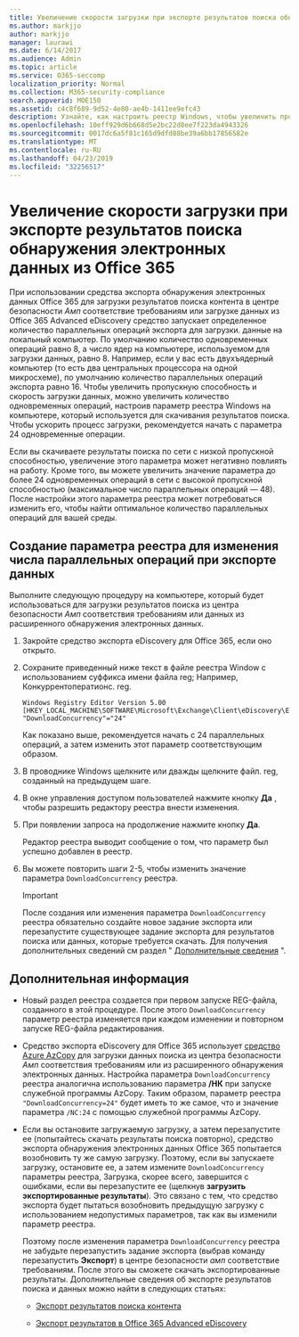 ```yaml
---
title: Увеличение скорости загрузки при экспорте результатов поиска обнаружения электронных данных из Office 365
ms.author: markjjo
author: markjjo
manager: laurawi
ms.date: 6/14/2017
ms.audience: Admin
ms.topic: article
ms.service: O365-seccomp
localization_priority: Normal
ms.collection: M365-security-compliance
search.appverid: MOE150
ms.assetid: c4c8f689-9d52-4e80-ae4b-1411ee9efc43
description: Узнайте, как настроить реестр Windows, чтобы увеличить пропускную способность данных при загрузке результатов поиска и данных поиска из центра безопасности _Амп_ соответствия требованиям и расширенного обнаружения электронных данных в Office 365.
ms.openlocfilehash: 10eff929d6b668d5e2bc22d8ee7f223da4943326
ms.sourcegitcommit: 0017dc6a5f81c165d9dfd88be39a6bb17856582e
ms.translationtype: MT
ms.contentlocale: ru-RU
ms.lasthandoff: 04/23/2019
ms.locfileid: "32256517"
---
```

# <a name="increase-the-download-speed-when-exporting-ediscovery-search-results-from-office-365"></a>Увеличение скорости загрузки при экспорте результатов поиска обнаружения электронных данных из Office 365

При использовании средства экспорта обнаружения электронных данных Office 365 для загрузки результатов поиска контента в центре безопасности _Амп_ соответствие требованиям или загрузке данных из Office 365 Advanced eDiscovery средство запускает определенное количество параллельных операций экспорта для загрузки. данные на локальный компьютер. По умолчанию количество одновременных операций равно 8, а число ядер на компьютере, используемом для загрузки данных, равно 8. Например, если у вас есть двухъядерный компьютер (то есть два центральных процессора на одной микросхеме), по умолчанию количество параллельных операций экспорта равно 16. Чтобы увеличить пропускную способность и скорость загрузки данных, можно увеличить количество одновременных операций, настроив параметр реестра Windows на компьютере, который используется для скачивания результатов поиска. Чтобы ускорить процесс загрузки, рекомендуется начать с параметра 24 одновременные операции.
  
Если вы скачиваете результаты поиска по сети с низкой пропускной способностью, увеличение этого параметра может негативно повлиять на работу. Кроме того, вы можете увеличить значение параметра до более 24 одновременных операций в сети с высокой пропускной способностью (максимальное число параллельных операций — 48). После настройки этого параметра реестра может потребоваться изменить его, чтобы найти оптимальное количество параллельных операций для вашей среды.
  
## <a name="create-a-registry-setting-to-change-the-number-of-concurrent-operations-when-exporting-data"></a>Создание параметра реестра для изменения числа параллельных операций при экспорте данных

Выполните следующую процедуру на компьютере, который будет использоваться для загрузки результатов поиска из центра безопасности _Амп_ соответствия требованиям или данных из расширенного обнаружения электронных данных.
  
1. Закройте средство экспорта eDiscovery для Office 365, если оно открыто. 
    
2. Сохраните приведенный ниже текст в файле реестра Window с использованием суффикса имени файла reg; Например, Конкуррентоператионс. reg. 
    
    ```
    Windows Registry Editor Version 5.00
    [HKEY_LOCAL_MACHINE\SOFTWARE\Microsoft\Exchange\Client\eDiscovery\ExportTool]
    "DownloadConcurrency"="24"
    ```

    Как показано выше, рекомендуется начать с 24 параллельных операций, а затем изменить этот параметр соответствующим образом.
    
3. В проводнике Windows щелкните или дважды щелкните файл. reg, созданный на предыдущем шаге.
    
4. В окне управления доступом пользователей нажмите кнопку **Да** , чтобы разрешить редактору реестра внести изменения. 
    
5. При появлении запроса на продолжение нажмите кнопку **Да**.
    
    Редактор реестра выводит сообщение о том, что параметр был успешно добавлен в реестр.
    
6. Вы можете повторить шаги 2-5, чтобы изменить значение параметра `DownloadConcurrency` реестра. 
    
    > [!IMPORTANT]
    > После создания или изменения параметра `DownloadConcurrency` реестра обязательно создайте новое задание экспорта или перезапустите существующее задание экспорта для результатов поиска или данных, которые требуется скачать. Для получения дополнительных сведений см раздел " [Дополнительные сведения](#more-information) ". 
  
## <a name="more-information"></a>Дополнительная информация

- Новый раздел реестра создается при первом запуске REG-файла, созданного в этой процедуре. После этого `DownloadConcurrency` параметр реестра изменяется при каждом изменении и повторном запуске REG-файла редактирования. 
    
- Средство экспорта eDiscovery для Office 365 использует [средство Azure AzCopy](https://go.microsoft.com/fwlink/?linkid=849949) для загрузки данных поиска из центра безопасности _Амп_ соответствия требованиям или из расширенного обнаружения электронных данных. Настройка параметра `DownloadConcurrency` реестра аналогична использованию параметра **/НК** при запуске служебной программы AzCopy. Таким образом, параметр реестра `"DownloadConcurrency=24"` будет иметь то же самое, что и значение параметра `/NC:24` с помощью служебной программы AzCopy. 
    
- Если вы остановите загружаемую загрузку, а затем перезапустите ее (попытайтесь скачать результаты поиска повторно), средство экспорта обнаружения электронных данных Office 365 попытается возобновить ту же самую загрузку. Поэтому, если вы запускаете загрузку, остановите ее, а затем измените `DownloadConcurrency` параметры реестра, Загрузка, скорее всего, завершится с ошибками, если вы перезапустите ее (щелкнув **загрузить экспортированные результаты**). Это связано с тем, что средство экспорта будет пытаться возобновить предыдущую загрузку с использованием недопустимых параметров, так как вы изменили параметр реестра.
    
    Поэтому после изменения параметра `DownloadConcurrency` реестра не забудьте перезапустить задание экспорта (выбрав команду перезапустить **Экспорт**) в центре безопасности _амп_ соответствие требованиям. После этого вы сможете скачать экспортированные результаты. Дополнительные сведения об экспорте результатов поиска и данных можно найти в следующих статьях:
    
  - [Экспорт результатов поиска контента](export-search-results.md)
    
  - [Экспорт результатов в Office 365 Advanced eDiscovery](export-results-in-advanced-ediscovery.md)
    
